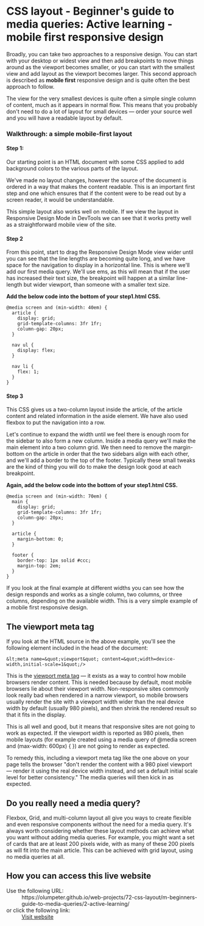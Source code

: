 # CSS layout - Beginner's guide to media queries: Active learning - mobile first responsive design

Broadly, you can take two approaches to a responsive design. You can start with 
your desktop or widest view and then add breakpoints to move things around as 
the viewport becomes smaller, or you can start with the smallest view and add 
layout as the viewport becomes larger. This second approach is described as 
**mobile first** responsive design and is quite often the best approach to follow.

The view for the very smallest devices is quite often a simple single column of 
content, much as it appears in normal flow. This means that you probably don't 
need to do a lot of layout for small devices — order your source well and you 
will have a readable layout by default.

### Walkthrough: a simple mobile-first layout

#### Step 1:

Our starting point is an HTML document with some CSS applied to add background 
colors to the various parts of the layout.

We've made no layout changes, however the source of the document is ordered in 
a way that makes the content readable. This is an important first step and one 
which ensures that if the content were to be read out by a screen reader, it 
would be understandable.

This simple layout also works well on mobile. If we view the layout in 
Responsive Design Mode in DevTools we can see that it works pretty well as a 
straightforward mobile view of the site.

#### Step 2

From this point, start to drag the Responsive Design Mode view wider until 
you can see that the line lengths are becoming quite long, and we have space 
for the navigation to display in a horizontal line. This is where we'll add our 
first media query. We'll use ems, as this will mean that if the user has 
increased their text size, the breakpoint will happen at a similar line-length 
but wider viewport, than someone with a smaller text size.

**Add the below code into the bottom of your step1.html CSS.**

```
@media screen and (min-width: 40em) {
  article {
    display: grid;
    grid-template-columns: 3fr 1fr;
    column-gap: 20px;
  }

  nav ul {
    display: flex;
  }

  nav li {
    flex: 1;
  }
}
```

#### Step 3

This CSS gives us a two-column layout inside the article, of the article content 
and related information in the aside element. We have also used flexbox to put 
the navigation into a row.

Let's continue to expand the width until we feel there is enough room for the 
sidebar to also form a new column. Inside a media query we'll make the main 
element into a two column grid. We then need to remove the margin-bottom on 
the article in order that the two sidebars align with each other, and we'll 
add a border to the top of the footer. Typically these small tweaks are the 
kind of thing you will do to make the design look good at each breakpoint.

**Again, add the below code into the bottom of your step1.html CSS.**

```
@media screen and (min-width: 70em) {
  main {
    display: grid;
    grid-template-columns: 3fr 1fr;
    column-gap: 20px;
  }

  article {
    margin-bottom: 0;
  }

  footer {
    border-top: 1px solid #ccc;
    margin-top: 2em;
  }
}
```

If you look at the final example at different widths you can see how the design 
responds and works as a single column, two columns, or three columns, depending 
on the available width. This is a very simple example of a mobile first 
responsive design.

## The viewport meta tag

If you look at the HTML source in the above example, you'll see the following 
element included in the head of the document:

```
&lt;meta name=&quot;viewport&quot; content=&quot;width=device-width,initial-scale=1&quot;/>
```

This is the [viewport meta tag](https://developer.mozilla.org/en-US/docs/Web/HTML/Viewport_meta_tag) — 
it exists as a way to control how mobile browsers render content. This is needed 
because by default, most mobile browsers lie about their viewport width. 
Non-responsive sites commonly look really bad when rendered in a narrow viewport, 
so mobile browsers usually render the site with a viewport width wider than the 
real device width by default (usually 980 pixels), and then shrink the rendered 
result so that it fits in the display.

This is all well and good, but it means that responsive sites are not going to 
work as expected. If the viewport width is reported as 980 pixels, then mobile 
layouts (for example created using a media query of @media screen and 
(max-width: 600px) { }) are not going to render as expected.

To remedy this, including a viewport meta tag like the one above on your page 
tells the browser &quot;don't render the content with a 980 pixel viewport — 
render it using the real device width instead, and set a default initial scale 
level for better consistency.&quot; The media queries will then kick in as 
expected.

## Do you really need a media query?

Flexbox, Grid, and multi-column layout all give you ways to create flexible and 
even responsive components without the need for a media query. It's always worth 
considering whether these layout methods can achieve what you want without 
adding media queries. For example, you might want a set of cards that are at 
least 200 pixels wide, with as many of these 200 pixels as will fit into the 
main article. This can be achieved with grid layout, using no media queries at all.

## How you can access this live website

<dl>
  Use the following URL:
  <dd>
    https://olumpeter.github.io/web-projects/72-css-layout/m-beginners-guide-to-media-queries/2-active-learning/
  </dd>
  or click the following link:
  <dd>
    <a href="https://olumpeter.github.io/web-projects/72-css-layout/m-beginners-guide-to-media-queries/2-active-learning/">Visit website</a>
  </dd>
</dl>
